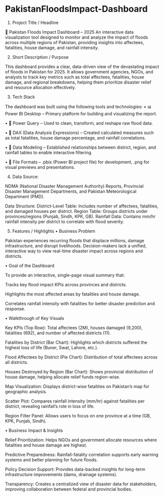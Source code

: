 # PakistanFloodsImpact-Dashboard

1. Project Title / Headline

🌊 Pakistan Floods Impact Dashboard – 2025
An interactive data visualization tool designed to monitor and analyze the impact of floods across multiple regions of Pakistan, providing insights into affectees, fatalities, house damage, and rainfall intensity.

2. Short Description / Purpose

This dashboard provides a clear, data-driven view of the devastating impact of floods in Pakistan for 2025. It allows government agencies, NGOs, and analysts to track key metrics such as total affectees, fatalities, house damage, and regional breakdowns, helping them prioritize disaster relief and resource allocation effectively.

3. Tech Stack

The dashboard was built using the following tools and technologies:
• 📊 Power BI Desktop – Primary platform for building and visualizing the report.

• 📂 Power Query – Used to clean, transform, and reshape raw flood data.

• 🧠 DAX (Data Analysis Expressions) – Created calculated measures such as total fatalities, house damage percentage, and rainfall correlations.

• 📝 Data Modeling – Established relationships between district, region, and rainfall tables to enable interactive filtering.

• 📁 File Formats – .pbix (Power BI project file) for development, .png for visual previews and presentations.

4. Data Source:
   
 NDMA (National Disaster Management Authority) Reports, Provincial Disaster Management Departments, and Pakistan Meteorological Department (PMD).

Data Structure:
District-Level Table: Includes number of affectees, fatalities, and damaged houses per district.
Region Table: Groups districts under provinces/regions (Punjab, Sindh, KPK, GB).
Rainfall Data: Contains mm/hr rainfall intensity per district to correlate with flood severity.

5. Features / Highlights
• Business Problem

Pakistan experiences recurring floods that displace millions, damage infrastructure, and disrupt livelihoods. Decision-makers lack a unified, interactive way to view real-time disaster impact across regions and districts.

• Goal of the Dashboard

To provide an interactive, single-page visual summary that:

Tracks key flood impact KPIs across provinces and districts.

Highlights the most affected areas by fatalities and house damage.

Correlates rainfall intensity with fatalities for better disaster prediction and response.

• Walkthrough of Key Visuals

Key KPIs (Top Row): Total affectees (2M), houses damaged (9,200), fatalities (692), and number of affected districts (11).

Fatalities by District (Bar Chart): Highlights which districts suffered the highest loss of life (Buner, Swat, Lahore, etc.).

Flood Affectees by District (Pie Chart): Distribution of total affectees across all districts.

Houses Destroyed by Region (Bar Chart): Shows provincial distribution of house damage, helping allocate relief funds region-wise.

Map Visualization: Displays district-wise fatalities on Pakistan’s map for geographic analysis.

Scatter Plot: Compares rainfall intensity (mm/hr) against fatalities per district, revealing rainfall’s role in loss of life.

Region Filter Panel: Allows users to focus on one province at a time (GB, KPK, Punjab, Sindh).

• Business Impact & Insights

Relief Prioritization: Helps NGOs and government allocate resources where fatalities and house damage are highest.

Predictive Preparedness: Rainfall-fatality correlation supports early warning systems and better planning for future floods.

Policy Decision Support: Provides data-backed insights for long-term infrastructure improvements (dams, drainage systems).

Transparency: Creates a centralized view of disaster data for stakeholders, improving collaboration between federal and provincial bodies.
